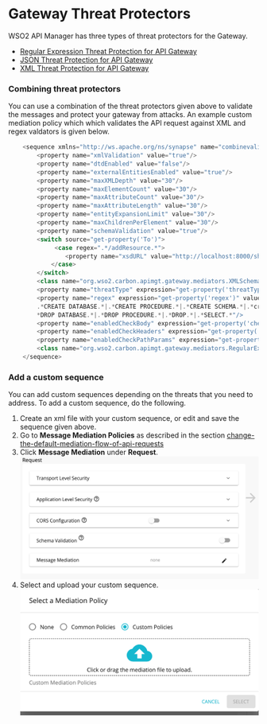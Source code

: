 # Gateway Threat Protectors

WSO2 API Manager has three types of threat protectors for the Gateway.

-   [Regular Expression Threat Protection for API Gateway](../../../APIGateway/ThreatProtectors/regular-expression-threat-protection-for-api-gateway.md)
-   [JSON Threat Protection for API Gateway](../../../APIGateway/ThreatProtectors/json-threat-protection-for-api-gateway.md)
-   [XML Threat Protection for API Gateway](../../../APIGateway/ThreatProtectors/xml-threat-protection-for-api-gateway.md)

### Combining threat protectors

You can use a combination of the threat protectors given above to validate the messages and protect your gateway from attacks. An example custom mediation policy which which validates the API request against XML and regex valdators is given below.

``` java
    <sequence xmlns="http://ws.apache.org/ns/synapse" name="combinevalidator">
        <property name="xmlValidation" value="true"/>
        <property name="dtdEnabled" value="false"/>
        <property name="externalEntitiesEnabled" value="true"/>
        <property name="maxXMLDepth" value="30"/>
        <property name="maxElementCount" value="30"/>
        <property name="maxAttributeCount" value="30"/>
        <property name="maxAttributeLength" value="30"/>
        <property name="entityExpansionLimit" value="30"/>
        <property name="maxChildrenPerElement" value="30"/>
        <property name="schemaValidation" value="true"/>
        <switch source="get-property('To')">
             <case regex=".*/addResource.*">
                <property name="xsdURL" value="http://localhost:8000/shiporder.xsd"/>
            </case>
        </switch>
        <class name="org.wso2.carbon.apimgt.gateway.mediators.XMLSchemaValidator"/>
        <property name="threatType" expression="get-property('threatType')" value="SQL-Injection"/>
        <property name="regex" expression="get-property('regex')" value=".*'.*|.*ALTER.*|.*ALTER TABLE.*|.*ALTER VIEW.*|
        .*CREATE DATABASE.*|.*CREATE PROCEDURE.*|.*CREATE SCHEMA.*|.*create table.*|.*CREATE VIEW.*|.*DELETE.*|.
        *DROP DATABASE.*|.*DROP PROCEDURE.*|.*DROP.*|.*SELECT.*"/>
        <property name="enabledCheckBody" expression="get-property('checkBodyEnable')" value="true"/>
        <property name="enabledCheckHeaders" expression="get-property('enabledCheckHeaders')" value="true"/>
        <property name="enabledCheckPathParams" expression="get-property('enabledCheckPathParams')" value="true"/>
        <class name="org.wso2.carbon.apimgt.gateway.mediators.RegularExpressionProtector"/>
    </sequence>
```

### Add a custom sequence

You can add custom sequences depending on the threats that you need to address. To add a custom sequence, do the following.

1.  Create an xml file with your custom sequence, or edit and save the sequence given above.
2.  Go to **Message Mediation Policies** as described in the section [change-the-default-mediation-flow-of-api-requests](../../../APIGateway/MessageMediation/change-the-default-mediation-flow-of-api-requests.md)
3.  Click **Message Mediation** under **Request**.
    ![](../../../../assets/img/Learn/request-message-mediation.png)
4.  Select and upload your custom sequence.
    ![](../../../../assets/img/Learn/add-custom-mediation-policy.png)

